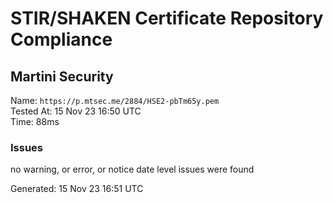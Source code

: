 # STIR/SHAKEN Certificate Repository Compliance

## Martini Security

Name: `https://p.mtsec.me/2884/HSE2-pbTm65y.pem`\
Tested At: 15 Nov 23 16:50 UTC\
Time: 88ms

### Issues

no warning, or error, or notice date level issues were found

Generated: 15 Nov 23 16:51 UTC